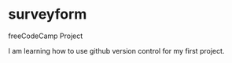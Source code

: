 # surveyform
freeCodeCamp Project

I am learning how to use github version control for my first project.
